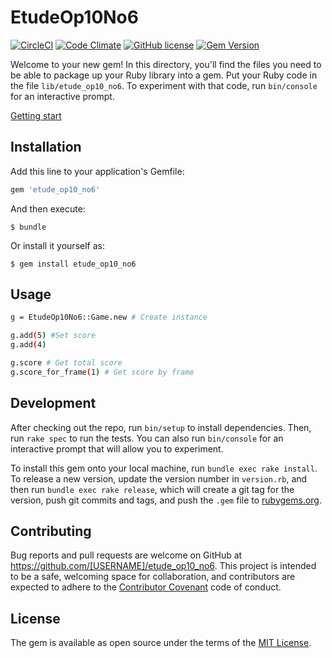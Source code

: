 # EtudeOp10No6

[![CircleCI](https://circleci.com/gh/k2works/etude_op10_no6.svg?style=svg)](https://circleci.com/gh/k2works/etude_op10_no6)
[![Code Climate](https://codeclimate.com/github/k2works/etude_op10_no6/badges/gpa.svg)](https://codeclimate.com/github/k2works/etude_op10_no6)
[![GitHub license](https://img.shields.io/badge/license-MIT-blue.svg)](https://raw.githubusercontent.com/k2works/etude_op10_no6/master/LICENSE.txt)
[![Gem Version](https://badge.fury.io/rb/etude_op10_no6.svg)](https://badge.fury.io/rb/etude_op10_no6)

Welcome to your new gem! In this directory, you'll find the files you need to be able to package up your Ruby library into a gem. Put your Ruby code in the file `lib/etude_op10_no6`. To experiment with that code, run `bin/console` for an interactive prompt.

[Getting start](./docs/README.md)

## Installation

Add this line to your application's Gemfile:

```ruby
gem 'etude_op10_no6'
```

And then execute:

    $ bundle

Or install it yourself as:

    $ gem install etude_op10_no6

## Usage

```bash
g = EtudeOp10No6::Game.new # Create instance

g.add(5) #Set score 
g.add(4)

g.score # Get total score
g.score_for_frame(1) # Get score by frame
```

## Development

After checking out the repo, run `bin/setup` to install dependencies. Then, run `rake spec` to run the tests. You can also run `bin/console` for an interactive prompt that will allow you to experiment.

To install this gem onto your local machine, run `bundle exec rake install`. To release a new version, update the version number in `version.rb`, and then run `bundle exec rake release`, which will create a git tag for the version, push git commits and tags, and push the `.gem` file to [rubygems.org](https://rubygems.org).

## Contributing

Bug reports and pull requests are welcome on GitHub at https://github.com/[USERNAME]/etude_op10_no6. This project is intended to be a safe, welcoming space for collaboration, and contributors are expected to adhere to the [Contributor Covenant](http://contributor-covenant.org) code of conduct.


## License

The gem is available as open source under the terms of the [MIT License](http://opensource.org/licenses/MIT).

